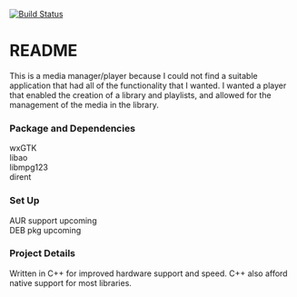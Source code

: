 [![Build Status](https://travis-ci.org/quinn-thibeault/bobcat.svg?branch=master)](https://travis-ci.org/quinn-thibeault/bobcat)

# README   
This is a media manager/player because I could not find a suitable application that had all of the functionality that I wanted. I wanted a player that enabled the creation of a library and playlists, and allowed for the management of the media in the library. 

### Package and Dependencies   
wxGTK   
libao   
libmpg123   
dirent   

### Set Up   
AUR support upcoming   
DEB pkg upcoming   

### Project Details     
Written in C++ for improved hardware support and speed. C++ also afford native support for most libraries.
